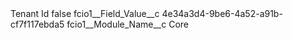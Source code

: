 <?xml version="1.0" encoding="UTF-8"?>
<CustomMetadata xmlns="http://soap.sforce.com/2006/04/metadata" xmlns:xsi="http://www.w3.org/2001/XMLSchema-instance" xmlns:xsd="http://www.w3.org/2001/XMLSchema">
    <label>Tenant Id</label>
    <protected>false</protected>
    <values>
        <field>fcio1__Field_Value__c</field>
        <value xsi:type="xsd:string">4e34a3d4-9be6-4a52-a91b-cf7f117ebda5</value>
    </values>
    <values>
        <field>fcio1__Module_Name__c</field>
        <value xsi:type="xsd:string">Core</value>
    </values>
</CustomMetadata>
